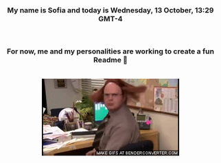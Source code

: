 


<div align="center">
<h3 >My name is Sofia and today is Wednesday, 13 October, 13:29 GMT-4</h3><br>
<h3 >For now, me and my personalities are working to create a fun Readme 👋
</h3><br>
<img src='img/dwight.gif' alt='working...'/>
</div>
